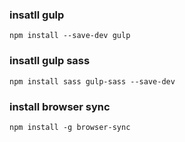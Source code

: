 ### insatll gulp

~~~
npm install --save-dev gulp
~~~

### insatll gulp sass

~~~
npm install sass gulp-sass --save-dev
~~~
### install browser sync

~~~
npm install -g browser-sync
~~~~